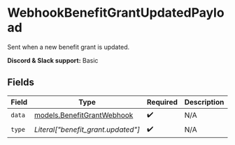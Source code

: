 # WebhookBenefitGrantUpdatedPayload

Sent when a new benefit grant is updated.

**Discord & Slack support:** Basic


## Fields

| Field                                                          | Type                                                           | Required                                                       | Description                                                    |
| -------------------------------------------------------------- | -------------------------------------------------------------- | -------------------------------------------------------------- | -------------------------------------------------------------- |
| `data`                                                         | [models.BenefitGrantWebhook](../models/benefitgrantwebhook.md) | :heavy_check_mark:                                             | N/A                                                            |
| `type`                                                         | *Literal["benefit_grant.updated"]*                             | :heavy_check_mark:                                             | N/A                                                            |